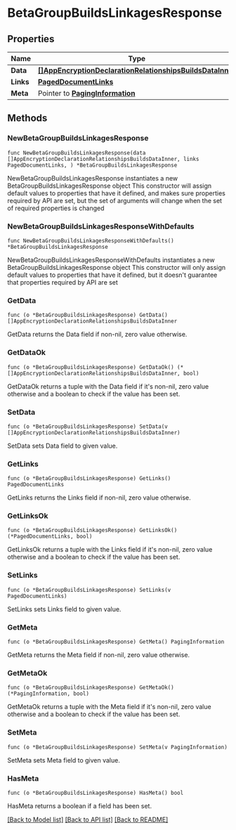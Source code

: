 # BetaGroupBuildsLinkagesResponse

## Properties

Name | Type | Description | Notes
------------ | ------------- | ------------- | -------------
**Data** | [**[]AppEncryptionDeclarationRelationshipsBuildsDataInner**](AppEncryptionDeclarationRelationshipsBuildsDataInner.md) |  | 
**Links** | [**PagedDocumentLinks**](PagedDocumentLinks.md) |  | 
**Meta** | Pointer to [**PagingInformation**](PagingInformation.md) |  | [optional] 

## Methods

### NewBetaGroupBuildsLinkagesResponse

`func NewBetaGroupBuildsLinkagesResponse(data []AppEncryptionDeclarationRelationshipsBuildsDataInner, links PagedDocumentLinks, ) *BetaGroupBuildsLinkagesResponse`

NewBetaGroupBuildsLinkagesResponse instantiates a new BetaGroupBuildsLinkagesResponse object
This constructor will assign default values to properties that have it defined,
and makes sure properties required by API are set, but the set of arguments
will change when the set of required properties is changed

### NewBetaGroupBuildsLinkagesResponseWithDefaults

`func NewBetaGroupBuildsLinkagesResponseWithDefaults() *BetaGroupBuildsLinkagesResponse`

NewBetaGroupBuildsLinkagesResponseWithDefaults instantiates a new BetaGroupBuildsLinkagesResponse object
This constructor will only assign default values to properties that have it defined,
but it doesn't guarantee that properties required by API are set

### GetData

`func (o *BetaGroupBuildsLinkagesResponse) GetData() []AppEncryptionDeclarationRelationshipsBuildsDataInner`

GetData returns the Data field if non-nil, zero value otherwise.

### GetDataOk

`func (o *BetaGroupBuildsLinkagesResponse) GetDataOk() (*[]AppEncryptionDeclarationRelationshipsBuildsDataInner, bool)`

GetDataOk returns a tuple with the Data field if it's non-nil, zero value otherwise
and a boolean to check if the value has been set.

### SetData

`func (o *BetaGroupBuildsLinkagesResponse) SetData(v []AppEncryptionDeclarationRelationshipsBuildsDataInner)`

SetData sets Data field to given value.


### GetLinks

`func (o *BetaGroupBuildsLinkagesResponse) GetLinks() PagedDocumentLinks`

GetLinks returns the Links field if non-nil, zero value otherwise.

### GetLinksOk

`func (o *BetaGroupBuildsLinkagesResponse) GetLinksOk() (*PagedDocumentLinks, bool)`

GetLinksOk returns a tuple with the Links field if it's non-nil, zero value otherwise
and a boolean to check if the value has been set.

### SetLinks

`func (o *BetaGroupBuildsLinkagesResponse) SetLinks(v PagedDocumentLinks)`

SetLinks sets Links field to given value.


### GetMeta

`func (o *BetaGroupBuildsLinkagesResponse) GetMeta() PagingInformation`

GetMeta returns the Meta field if non-nil, zero value otherwise.

### GetMetaOk

`func (o *BetaGroupBuildsLinkagesResponse) GetMetaOk() (*PagingInformation, bool)`

GetMetaOk returns a tuple with the Meta field if it's non-nil, zero value otherwise
and a boolean to check if the value has been set.

### SetMeta

`func (o *BetaGroupBuildsLinkagesResponse) SetMeta(v PagingInformation)`

SetMeta sets Meta field to given value.

### HasMeta

`func (o *BetaGroupBuildsLinkagesResponse) HasMeta() bool`

HasMeta returns a boolean if a field has been set.


[[Back to Model list]](../README.md#documentation-for-models) [[Back to API list]](../README.md#documentation-for-api-endpoints) [[Back to README]](../README.md)


